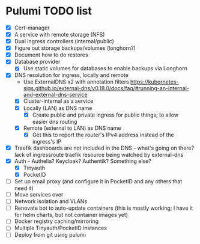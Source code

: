 # Pulumi TODO list

- [x] Cert-manager
- [x] A service with remote storage (NFS)
- [x] Dual ingress controllers (internal/public)
- [x] Figure out storage backups/volumes (longhorn?)
- [x] Document how to do restores
- [x] Database provider
  - [x] Use static volumes for databases to enable backups via Longhorn
- [x] DNS resolution for ingress, locally and remote
  - Use ExternalDNS x2 with annotation filters <https://kubernetes-sigs.github.io/external-dns/v0.18.0/docs/faq/#running-an-internal-and-external-dns-service>
  - [x] Cluster-internal as a service
  - [x] Locally (LAN) as DNS name
    - [x] Create public and private ingress for public things; to allow easier dns routing
  - [x] Remote (external to LAN) as DNS name
    - [x] Get this to report the router's IPv4 address instead of the ingress's IP
- [x] Traefik dashboards are not included in the DNS - what's going on there? lack of ingressroute traefik resource being watched by external-dns
- [x] Auth - Authelia? Keycloak? Authentik? Something else?
  - [x] Tinyauth
  - [x] PocketID
- [ ] Set up email proxy (and configure it in PocketID and any others that need it)
- [ ] Move services over
- [ ] Network isolation and VLANs
- [ ] Renovate bot to auto-update containers (this is mostly working; I have it for helm charts, but not container images yet)
- [ ] Docker registry caching/mirroring
- [ ] Multiple Tinyauth/PocketID instances
- [ ] Deploy from git using pulumi
